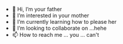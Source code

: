 - 👋 Hi, I’m your father
- 👀 I’m interested in your mother
- 🌱 I’m currently learning how to please her
- 💞️ I’m looking to collaborate on ...hehe
- 📫 How to reach me ... you ... can't

<!---
CodeCR0W/CodeCR0W is a ✨ special ✨ repository because its `README.md` (this file) appears on your GitHub profile.
You can click the Preview link to take a look at your changes.
--->
